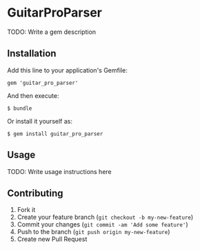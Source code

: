 # GuitarProParser

TODO: Write a gem description

## Installation

Add this line to your application's Gemfile:

    gem 'guitar_pro_parser'

And then execute:

    $ bundle

Or install it yourself as:

    $ gem install guitar_pro_parser

## Usage

TODO: Write usage instructions here

## Contributing

1. Fork it
2. Create your feature branch (`git checkout -b my-new-feature`)
3. Commit your changes (`git commit -am 'Add some feature'`)
4. Push to the branch (`git push origin my-new-feature`)
5. Create new Pull Request
